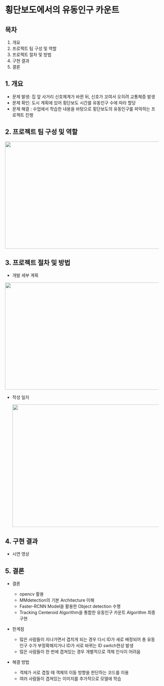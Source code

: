 # 횡단보도에서의 유동인구 카운트

  ## 목차
   
   1. 개요
   2. 프로젝트 팀 구성 및 역할
   3. 프로젝트 절차 및 방법
   4. 구현 결과
   5. 결론

## 1. 개요

* 문제 발생: 집 앞 사거리 신호체계가 바뀐 뒤, 신호가 꼬여서 오히려 교통체증 발생  
* 문제 확인: 도시 계획에 있어 횡단보도 시간를 유동인구 수에 따라 할당  
* 문제 해결 : 수업에서 학습한 내용을 바탕으로 횡단보도의 유동인구를 파악하는 프로젝트 진행
  
    
## 2. 프로젝트 팀 구성 및 역할

<img src = "https://github.com/subin111/Realtime_people_counting_crosswalk/assets/143717650/b45ddc38-fc2d-4c89-bf66-7101d22a4af8" width = "700" height = "350"/>



  
## 3. 프로젝트 절차 및 방법

* 개발 세부 계획
  
<img src = "https://github.com/subin111/Realtime_people_counting_crosswalk/assets/143717650/c3a296b2-ed57-4c7d-8083-c3868b8f956e" width = "700" height = "350"/>


* 작성 일지
  
  <img src = "https://github.com/subin111/Realtime_people_counting_crosswalk/assets/143717650/681ac8a0-ce68-4c43-96b0-f1f9639f1985" width = "700" height = "400"/>



## 4. 구현 결과

* 시연 영상




  
## 5. 결론

   * 결론
     - opencv 활용
     - MMdetection의 기본 Architecture 이해
     - Faster-RCNN Model을 활용한 Object detection 수행
     - Tracking  Centeroid Algorithm을 통합한 유동인구 카운트 Algorithm 최종 구현
        
   * 한계점
     - 많은 사람들이 지나가면서 겹치게 되는 경우 다시 ID가 새로 배정되어 총 유동인구 수가 부정확해지거나 ID가 서로 바뀌는 ID switch현상 발생
     - 많은 사람들이 한 번에 겹쳐있는 경우 개별적으로 객체 인식이 어려움

   * 해결 방법
     - 객체가 서로 겹칠 때 객체의 이동 방향을 판단하는 코드를 이용
     - 여러 사람들이 겹쳐있는 이미지를 추가적으로 모델에 학습

     
